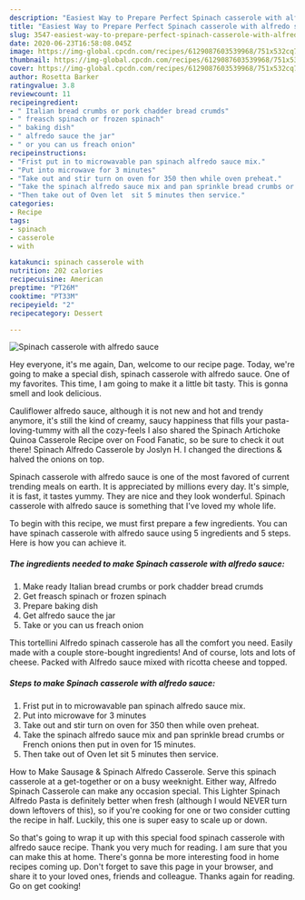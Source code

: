 ```yaml
---
description: "Easiest Way to Prepare Perfect Spinach casserole with alfredo sauce"
title: "Easiest Way to Prepare Perfect Spinach casserole with alfredo sauce"
slug: 3547-easiest-way-to-prepare-perfect-spinach-casserole-with-alfredo-sauce
date: 2020-06-23T16:58:08.045Z
image: https://img-global.cpcdn.com/recipes/6129087603539968/751x532cq70/spinach-casserole-with-alfredo-sauce-recipe-main-photo.jpg
thumbnail: https://img-global.cpcdn.com/recipes/6129087603539968/751x532cq70/spinach-casserole-with-alfredo-sauce-recipe-main-photo.jpg
cover: https://img-global.cpcdn.com/recipes/6129087603539968/751x532cq70/spinach-casserole-with-alfredo-sauce-recipe-main-photo.jpg
author: Rosetta Barker
ratingvalue: 3.8
reviewcount: 11
recipeingredient:
- " Italian bread crumbs or pork chadder bread crumds"
- " freasch spinach or frozen spinach"
- " baking dish"
- " alfredo sauce the jar"
- " or you can us freach onion"
recipeinstructions:
- "Frist put in to microwavable pan spinach alfredo sauce mix."
- "Put into microwave for 3 minutes"
- "Take out and stir turn on oven for 350 then while oven preheat."
- "Take the spinach alfredo sauce mix and pan sprinkle bread crumbs or French onions then put in oven for 15 minutes."
- "Then take out of Oven let  sit 5 minutes then service."
categories:
- Recipe
tags:
- spinach
- casserole
- with

katakunci: spinach casserole with 
nutrition: 202 calories
recipecuisine: American
preptime: "PT26M"
cooktime: "PT33M"
recipeyield: "2"
recipecategory: Dessert

---
```



![Spinach casserole with alfredo sauce](https://img-global.cpcdn.com/recipes/6129087603539968/751x532cq70/spinach-casserole-with-alfredo-sauce-recipe-main-photo.jpg)

Hey everyone, it's me again, Dan, welcome to our recipe page. Today, we're going to make a special dish, spinach casserole with alfredo sauce. One of my favorites. This time, I am going to make it a little bit tasty. This is gonna smell and look delicious.

Cauliflower alfredo sauce, although it is not new and hot and trendy anymore, it&#39;s still the kind of creamy, saucy happiness that fills your pasta-loving-tummy with all the cozy-feels I also shared the Spinach Artichoke Quinoa Casserole Recipe over on Food Fanatic, so be sure to check it out there! Spinach Alfredo Casserole by Joslyn H. I changed the directions &amp; halved the onions on top.

Spinach casserole with alfredo sauce is one of the most favored of current trending meals on earth. It is appreciated by millions every day. It's simple, it is fast, it tastes yummy. They are nice and they look wonderful. Spinach casserole with alfredo sauce is something that I've loved my whole life.


To begin with this recipe, we must first prepare a few ingredients. You can have spinach casserole with alfredo sauce using 5 ingredients and 5 steps. Here is how you can achieve it.

<!--inarticleads1-->

##### The ingredients needed to make Spinach casserole with alfredo sauce:

1. Make ready  Italian bread crumbs or pork chadder bread crumds
1. Get  freasch spinach or frozen spinach
1. Prepare  baking dish
1. Get  alfredo sauce the jar
1. Take  or you can us freach onion


This tortellini Alfredo spinach casserole has all the comfort you need. Easily made with a couple store-bought ingredients! And of course, lots and lots of cheese. Packed with Alfredo sauce mixed with ricotta cheese and topped. 

<!--inarticleads2-->

##### Steps to make Spinach casserole with alfredo sauce:

1. Frist put in to microwavable pan spinach alfredo sauce mix.
1. Put into microwave for 3 minutes
1. Take out and stir turn on oven for 350 then while oven preheat.
1. Take the spinach alfredo sauce mix and pan sprinkle bread crumbs or French onions then put in oven for 15 minutes.
1. Then take out of Oven let  sit 5 minutes then service.


How to Make Sausage &amp; Spinach Alfredo Casserole. Serve this spinach casserole at a get-together or on a busy weeknight. Either way, Alfredo Spinach Casserole can make any occasion special. This Lighter Spinach Alfredo Pasta is definitely better when fresh (although I would NEVER turn down leftovers of this), so if you&#39;re cooking for one or two consider cutting the recipe in half. Luckily, this one is super easy to scale up or down. 

So that's going to wrap it up with this special food spinach casserole with alfredo sauce recipe. Thank you very much for reading. I am sure that you can make this at home. There's gonna be more interesting food in home recipes coming up. Don't forget to save this page in your browser, and share it to your loved ones, friends and colleague. Thanks again for reading. Go on get cooking!

